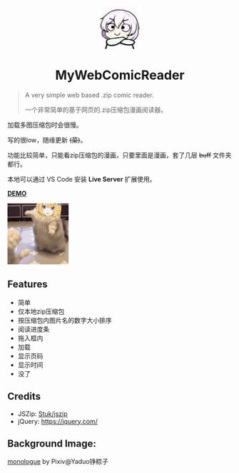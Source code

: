 <div align="center"><img src="./docs/icon.jpg"/></div>

# <div align="center">MyWebComicReader</div>

> A very simple web based .zip comic reader.
>
> 一个非常简单的基于网页的.zip压缩包漫画阅读器。



加载多图压缩包时会很慢。

写的很low，随缘更新  ~~(菜)~~。

功能比较简单，只能看zip压缩包的漫画，只要里面是漫画，套了几层 ~~buff~~ 文件夹都行。

本地可以通过 VS Code 安装 **Live Server** 扩展使用。



[**DEMO**](https://monsterhhe.github.io/MyWebComicReader)

![serena](/docs/serena.gif)



## Features

- 简单
- 仅本地zip压缩包
- 按压缩包内图片名的数字大小排序
- 阅读进度条
- 拖入框内
- 加载
- 显示页码
- 显示时间
- 没了



## Credits

- JSZip: [Stuk/jszip](https://github.com/Stuk/jszip)
- jQuery: https://jquery.com/



## Background Image:

[monologue](https://www.pixiv.net/artworks/75685593) by Pixiv@Yaduo铮粽子

